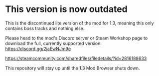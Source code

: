 # This version is now outdated

This is the discontinued lite version of the mod for 1.3, meaning this only contains boss tracks and nothing else. 

Please head to the mod's Discord server or Steam Workshop page to download the full, currently supported version:
https://discord.gg/2jaEwNJm9e

https://steamcommunity.com/sharedfiles/filedetails/?id=2816188633

This repository will stay up until the 1.3 Mod Browser shuts down.
